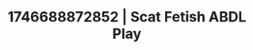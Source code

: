 ---
categories:
- Natural curves
- AI-generated
- Intimate rituals
- ASMR
- Barefoot beauty
- Pillow talk
- Erotic tension
- Cosplay
image: /assets/images/1746688872852.jpg
layout: post
seo:
  description: Featured content with artistic ABDL Play, Scat Fetish. HD images available.
  keywords: ABDL Play, Scat Fetish
  og_image: /assets/images/1746688872852.jpg
  schema_type: VisualArtwork
tags:
- ABDL Play
- '#1746688872852'
- Scat Fetish
title: 1746688872852 | Scat Fetish ABDL Play
---